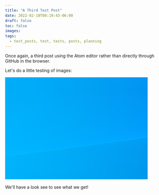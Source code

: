 ```yaml
---
title: "A Third Test Post"
date: 2022-02-10T08:19:43-06:00
draft: false
toc: false
images:
tags:
  - test_posts, test, tests, posts, planning
---
```


Once again, a third post using the Atom editor rather than directly through GitHub in the browser.

Let's do a little testing of images:

![](/images/test.png)

We'll have a look see to see what we get!
